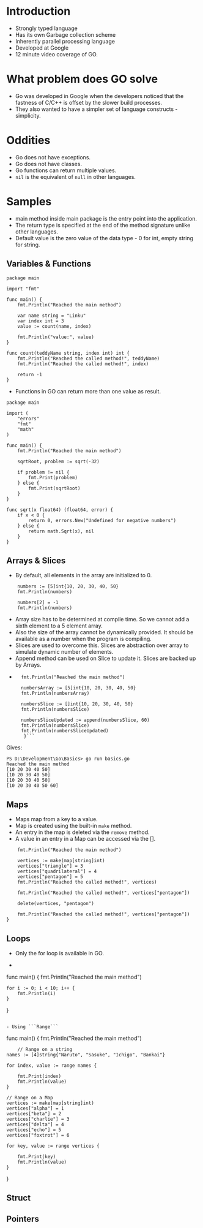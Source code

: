 # Introduction
- Strongly typed language
- Has its own Garbage collection scheme
- Inherently parallel processing language
- Developed at Google
- 12 minute video coverage of GO.

# What problem does GO solve
- Go was developed in Google when the developers noticed that the fastness of C/C++ is offset by the slower build processes.
- They also wanted to have a simpler set of language constructs - simplicity.

# Oddities
- Go does not have exceptions.
- Go does not have classes.
- Go functions can return multiple values.
- ```nil``` is the equivalent of ```null``` in other languages.

# Samples
- main method inside main package is the entry point into the application.
- The return type is specified at the end of the method signature unlike other languages.
- Default value is the zero value of the data type - 0 for int, empty string for string.

## Variables & Functions 
```
package main

import "fmt"

func main() {
	fmt.Println("Reached the main method")

	var name string = "Linku"
	var index int = 3
	value := count(name, index)

	fmt.Println("value:", value)
}

func count(teddyName string, index int) int {
	fmt.Println("Reached the called method!", teddyName)
	fmt.Println("Reached the called method!", index)

	return -1
}
```
- Functions in GO can return more than one value as result.
```
package main

import (
	"errors"
	"fmt"
	"math"
)

func main() {
	fmt.Println("Reached the main method")

	sqrtRoot, problem := sqrt(-32)

	if problem != nil {
		fmt.Print(problem)
	} else {
		fmt.Print(sqrtRoot)
	}
}

func sqrt(x float64) (float64, error) {
	if x < 0 {
		return 0, errors.New("Undefined for negative numbers")
	} else {
		return math.Sqrt(x), nil
	}
}
```

## Arrays & Slices
- By default, all elements in the array are initialized to 0.
```
	numbers := [5]int{10, 20, 30, 40, 50}
	fmt.Println(numbers)

	numbers[2] = -1
	fmt.Println(numbers)
```
- Array size has to be determined at compile time. So we cannot add a sixth element to a 5 element array.
- Also the size of the array cannot be dynamically provided. It should be available as a number when the program is compiling.
- Slices are used to overcome this. Slices are abstraction over array to simulate dynamic number of elements.
- Append method can be used on Slice to update it. Slices are backed up by Arrays.
- ```func main() {
	fmt.Println("Reached the main method")

	numbersArray := [5]int{10, 20, 30, 40, 50}
	fmt.Println(numbersArray)

	numbersSlice := []int{10, 20, 30, 40, 50}
	fmt.Println(numbersSlice)

	numbersSliceUpdated := append(numbersSlice, 60)
	fmt.Println(numbersSlice)
	fmt.Println(numbersSliceUpdated)
     }```
Gives:
```
PS D:\Development\Go\Basics> go run basics.go
Reached the main method
[10 20 30 40 50]
[10 20 30 40 50]
[10 20 30 40 50]
[10 20 30 40 50 60]
```

## Maps
- Maps map from a key to a value.
- Map is created using the built-in ```make``` method.
- An entry in the map is deleted via the ```remove``` method.
- A value in an entry in a Map can be accessed via the [].
```func main() {
	fmt.Println("Reached the main method")

	vertices := make(map[string]int)
	vertices["triangle"] = 3
	vertices["quadrilateral"] = 4
	vertices["pentagon"] = 5
	fmt.Println("Reached the called method!", vertices)

	fmt.Println("Reached the called method!", vertices["pentagon"])

	delete(vertices, "pentagon")

	fmt.Println("Reached the called method!", vertices["pentagon"])
}
```

## Loops
- Only the for loop is available in GO.
- ```
func main() {
	fmt.Println("Reached the main method")

	for i := 0; i < 10; i++ {
		fmt.Println(i)
	}
}
```

- Using ```Range```
```
func main() {
	fmt.Println("Reached the main method")

        // Range on a string
	names := [4]string{"Naruto", "Sasuke", "Ichigo", "Bankai"}

	for index, value := range names {

		fmt.Print(index)
		fmt.Println(value)
	}
	
	// Range on a Map
	vertices := make(map[string]int)
	vertices["alpha"] = 1
	vertices["beta"] = 2
	vertices["charlie"] = 3
	vertices["delta"] = 4
	vertices["echo"] = 5
	vertices["foxtrot"] = 6

	for key, value := range vertices {

		fmt.Print(key)
		fmt.Println(value)
	}
}

## Struct


## Pointers
